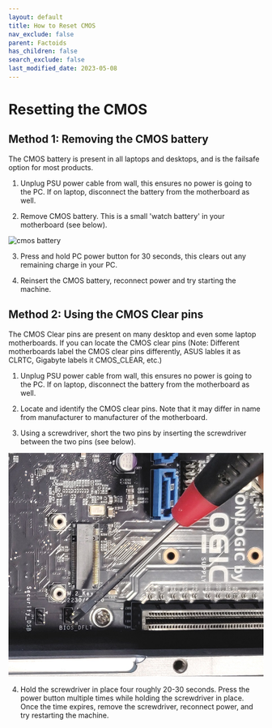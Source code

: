 ```yaml
---
layout: default
title: How to Reset CMOS
nav_exclude: false
parent: Factoids
has_children: false
search_exclude: false
last_modified_date: 2023-05-08
---
```


# Resetting the CMOS

## Method 1: Removing the CMOS battery
The CMOS battery is present in all laptops and desktops, and is the failsafe option for most products.

1. Unplug PSU power cable from wall, this ensures no power is going to the PC. If on laptop, disconnect the battery from the motherboard as well.

2. Remove CMOS battery. This is a small 'watch battery' in your motherboard (see below).

![cmos battery](/assets/factoids/cmos.jpeg)

3. Press and hold PC power button for 30 seconds, this clears out any remaining charge in your PC.

4. Reinsert the CMOS battery, reconnect power and try starting the machine.

## Method 2: Using the CMOS Clear pins
The CMOS Clear pins are present on many desktop and even some laptop motherboards. If you can locate the CMOS clear pins (Note: Different motherboards label the CMOS clear pins differently, ASUS lables it as CLRTC, Gigabyte labels it CMOS_CLEAR, etc.)

1. Unplug PSU power cable from wall, this ensures no power is going to the PC. If on laptop, disconnect the battery from the motherboard as well.

2. Locate and identify the CMOS clear pins. Note that it may differ in name from manufacturer to manufacturer of the motherboard.

3. Using a screwdriver, short the two pins by inserting the screwdriver between the two pins (see below).

![cmos reset using screwdriver](/assets/factoids/cmos_screwdriver.png)

4. Hold the screwdriver in place four roughly 20-30 seconds. Press the power button multiple times while holding the screwdriver in place. Once the time expires, remove the screwdriver, reconnect power, and try restarting the machine.
